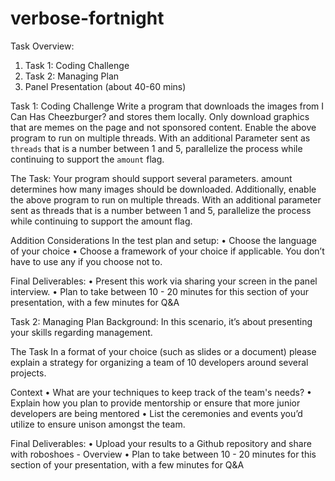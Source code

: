 # verbose-fortnight

Task Overview:
1. Task 1: Coding Challenge
2. Task 2: Managing Plan
3. Panel Presentation (about 40-60 mins)

Task 1: Coding Challenge
Write a program that downloads the images from I Can Has Cheezburger? and stores them locally. Only download graphics
that are memes on the page and not sponsored content.
Enable the above program to run on multiple threads. With an additional Parameter sent as `threads` that is a number
between 1 and 5, parallelize the process while continuing to support the `amount` flag.

The Task:
Your program should support several parameters. amount determines how many images should be downloaded.
Additionally, enable the above program to run on multiple threads. With an additional parameter sent as threads that is a
number between 1 and 5, parallelize the process while continuing to support the amount flag.

Addition Considerations
In the test plan and setup:
• Choose the language of your choice
• Choose a framework of your choice if applicable. You don’t have to use any if you choose not to.

Final Deliverables:
• Present this work via sharing your screen in the panel interview.
• Plan to take between 10 - 20 minutes for this section of your presentation, with a few minutes for Q&A

Task 2: Managing Plan
Background:
In this scenario, it’s about presenting your skills regarding management.

The Task
In a format of your choice (such as slides or a document) please explain a strategy for organizing a team of 10 developers
around several projects.

Context
• What are your techniques to keep track of the team's needs?
• Explain how you plan to provide mentorship or ensure that more junior developers are being mentored
• List the ceremonies and events you’d utilize to ensure unison amongst the team.

Final Deliverables:
• Upload your results to a Github repository and share with roboshoes - Overview
• Plan to take between 10 - 20 minutes for this section of your presentation, with a few minutes for Q&A

